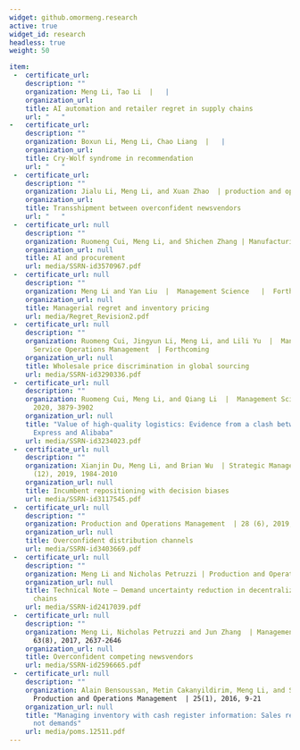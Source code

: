 ```yaml
---
widget: github.omormeng.research
active: true
widget_id: research
headless: true
weight: 50

item:
 -  certificate_url: 
    description: ""
    organization: Meng Li, Tao Li  |   | 
    organization_url: 
    title: AI automation and retailer regret in supply chains
    url: "   "
-   certificate_url: 
    description: ""
    organization: Boxun Li, Meng Li, Chao Liang  |   | 
    organization_url: 
    title: Cry-Wolf syndrome in recommendation
    url: "   "
 -  certificate_url: 
    description: ""
    organization: Jialu Li, Meng Li, and Xuan Zhao  | production and operations management  | Forthcoming
    organization_url: 
    title: Transshipment between overconfident newsvendors
    url: "   "
 -  certificate_url: null
    description: ""
    organization: Ruomeng Cui, Meng Li, and Shichen Zhang | Manufacturing and Service Operations Management | Forthcoming
    organization_url: null
    title: AI and procurement
    url: media/SSRN-id3570967.pdf
 -  certificate_url: null
    description: ""
    organization: Meng Li and Yan Liu  |  Management Science   |  Forthcoming
    organization_url: null
    title: Managerial regret and inventory pricing
    url: media/Regret_Revision2.pdf
 -  certificate_url: null
    description: ""
    organization: Ruomeng Cui, Jingyun Li, Meng Li, and Lili Yu  |  Manufacturing and
      Service Operations Management  | Forthcoming
    organization_url: null
    title: Wholesale price discrimination in global sourcing
    url: media/SSRN-id3290336.pdf
 -  certificate_url: null
    description: ""
    organization: Ruomeng Cui, Meng Li, and Qiang Li  |  Management Science  | 66 (9),
      2020, 3879-3902
    organization_url: null
    title: "Value of high-quality logistics: Evidence from a clash between SF
      Express and Alibaba"
    url: media/SSRN-id3234023.pdf
 -  certificate_url: null
    description: ""
    organization: Xianjin Du, Meng Li, and Brian Wu  | Strategic Management Journal  | 40
      (12), 2019, 1984-2010
    organization_url: null
    title: Incumbent repositioning with decision biases
    url: media/SSRN-id3117545.pdf
 -  certificate_url: null
    description: ""
    organization: Production and Operations Management  | 28 (6), 2019, 1347-1365
    organization_url: null
    title: Overconfident distribution channels
    url: media/SSRN-id3403669.pdf
 -  certificate_url: null
    description: ""
    organization: Meng Li and Nicholas Petruzzi | Production and Operations Management  | 26 (1), 2017, 156-161
    organization_url: null
    title: Technical Note – Demand uncertainty reduction in decentralized supply
      chains
    url: media/SSRN-id2417039.pdf
 -  certificate_url: null
    description: ""
    organization: Meng Li, Nicholas Petruzzi and Jun Zhang  | Management Science  |
      63(8), 2017, 2637-2646
    organization_url: null
    title: Overconfident competing newsvendors
    url: media/SSRN-id2596665.pdf 
 -  certificate_url: null
    description: ""
    organization: Alain Bensoussan, Metin Cakanyildirim, Meng Li, and Suresh P. Sethi  |
      Production and Operations Management  | 25(1), 2016, 9-21
    organization_url: null
    title: "Managing inventory with cash register information: Sales recorded but
      not demands"
    url: media/poms.12511.pdf  
---
```



